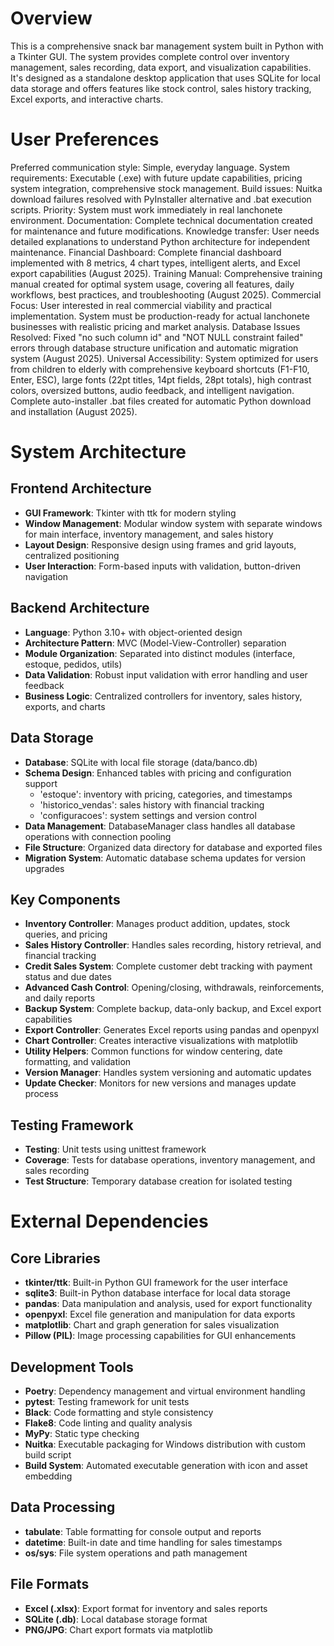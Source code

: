 # Overview

This is a comprehensive snack bar management system built in Python with a Tkinter GUI. The system provides complete control over inventory management, sales recording, data export, and visualization capabilities. It's designed as a standalone desktop application that uses SQLite for local data storage and offers features like stock control, sales history tracking, Excel exports, and interactive charts.

# User Preferences

Preferred communication style: Simple, everyday language.
System requirements: Executable (.exe) with future update capabilities, pricing system integration, comprehensive stock management.
Build issues: Nuitka download failures resolved with PyInstaller alternative and .bat execution scripts.
Priority: System must work immediately in real lanchonete environment.
Documentation: Complete technical documentation created for maintenance and future modifications.
Knowledge transfer: User needs detailed explanations to understand Python architecture for independent maintenance.
Financial Dashboard: Complete financial dashboard implemented with 8 metrics, 4 chart types, intelligent alerts, and Excel export capabilities (August 2025).
Training Manual: Comprehensive training manual created for optimal system usage, covering all features, daily workflows, best practices, and troubleshooting (August 2025).
Commercial Focus: User interested in real commercial viability and practical implementation. System must be production-ready for actual lanchonete businesses with realistic pricing and market analysis.
Database Issues Resolved: Fixed "no such column id" and "NOT NULL constraint failed" errors through database structure unification and automatic migration system (August 2025).
Universal Accessibility: System optimized for users from children to elderly with comprehensive keyboard shortcuts (F1-F10, Enter, ESC), large fonts (22pt titles, 14pt fields, 28pt totals), high contrast colors, oversized buttons, audio feedback, and intelligent navigation. Complete auto-installer .bat files created for automatic Python download and installation (August 2025).

# System Architecture

## Frontend Architecture
- **GUI Framework**: Tkinter with ttk for modern styling
- **Window Management**: Modular window system with separate windows for main interface, inventory management, and sales history
- **Layout Design**: Responsive design using frames and grid layouts, centralized positioning
- **User Interaction**: Form-based inputs with validation, button-driven navigation

## Backend Architecture
- **Language**: Python 3.10+ with object-oriented design
- **Architecture Pattern**: MVC (Model-View-Controller) separation
- **Module Organization**: Separated into distinct modules (interface, estoque, pedidos, utils)
- **Data Validation**: Robust input validation with error handling and user feedback
- **Business Logic**: Centralized controllers for inventory, sales history, exports, and charts

## Data Storage
- **Database**: SQLite with local file storage (data/banco.db)
- **Schema Design**: Enhanced tables with pricing and configuration support
  - 'estoque': inventory with pricing, categories, and timestamps
  - 'historico_vendas': sales history with financial tracking
  - 'configuracoes': system settings and version control
- **Data Management**: DatabaseManager class handles all database operations with connection pooling
- **File Structure**: Organized data directory for database and exported files
- **Migration System**: Automatic database schema updates for version upgrades

## Key Components
- **Inventory Controller**: Manages product addition, updates, stock queries, and pricing
- **Sales History Controller**: Handles sales recording, history retrieval, and financial tracking
- **Credit Sales System**: Complete customer debt tracking with payment status and due dates
- **Advanced Cash Control**: Opening/closing, withdrawals, reinforcements, and daily reports
- **Backup System**: Complete backup, data-only backup, and Excel export capabilities
- **Export Controller**: Generates Excel reports using pandas and openpyxl
- **Chart Controller**: Creates interactive visualizations with matplotlib
- **Utility Helpers**: Common functions for window centering, date formatting, and validation
- **Version Manager**: Handles system versioning and automatic updates
- **Update Checker**: Monitors for new versions and manages update process

## Testing Framework
- **Testing**: Unit tests using unittest framework
- **Coverage**: Tests for database operations, inventory management, and sales recording
- **Test Structure**: Temporary database creation for isolated testing

# External Dependencies

## Core Libraries
- **tkinter/ttk**: Built-in Python GUI framework for the user interface
- **sqlite3**: Built-in Python database interface for local data storage
- **pandas**: Data manipulation and analysis, used for export functionality
- **openpyxl**: Excel file generation and manipulation for data exports
- **matplotlib**: Chart and graph generation for sales visualization
- **Pillow (PIL)**: Image processing capabilities for GUI enhancements

## Development Tools
- **Poetry**: Dependency management and virtual environment handling
- **pytest**: Testing framework for unit tests
- **Black**: Code formatting and style consistency
- **Flake8**: Code linting and quality analysis
- **MyPy**: Static type checking
- **Nuitka**: Executable packaging for Windows distribution with custom build script
- **Build System**: Automated executable generation with icon and asset embedding

## Data Processing
- **tabulate**: Table formatting for console output and reports
- **datetime**: Built-in date and time handling for sales timestamps
- **os/sys**: File system operations and path management

## File Formats
- **Excel (.xlsx)**: Export format for inventory and sales reports
- **SQLite (.db)**: Local database storage format
- **PNG/JPG**: Chart export formats via matplotlib